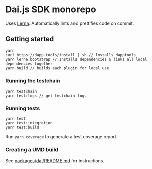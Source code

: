 # Dai.js SDK monorepo

Uses [Lerna](https://github.com/lerna/lerna). Automatically lints and prettifies
code on commit.

## Getting started

```
yarn
curl https://dapp.tools/install | sh // Installs dapptools
yarn lerna bootstrap // Installs dependencies & links all local dependencies together
yarn build // builds each plugin for local use
```

### Running the testchain

```
yarn testchain
yarn test:logs // get testchain logs
```

### Running tests

```
yarn test
yarn test:integration
yarn test:build
```

Run `yarn coverage` to generate a test coverage report.

### Creating a UMD build

See [packages/dai/README.md](https://github.com/makerdao/dai.js/blob/dev/packages/dai/README.md#commands) for instructions.
